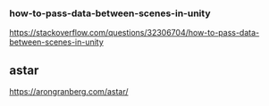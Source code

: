 ### how-to-pass-data-between-scenes-in-unity
https://stackoverflow.com/questions/32306704/how-to-pass-data-between-scenes-in-unity

## astar
https://arongranberg.com/astar/
